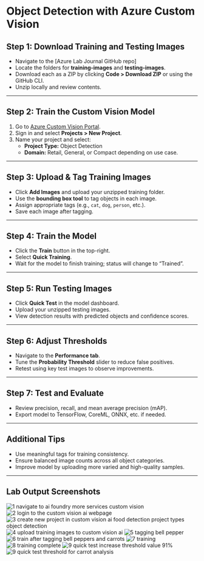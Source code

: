 # Object Detection with Azure Custom Vision

## Step 1: Download Training and Testing Images
- Navigate to the [Azure Lab Journal GitHub repo]
- Locate the folders for **training-images** and **testing-images**.
- Download each as a ZIP by clicking **Code > Download ZIP** or using the GitHub CLI.
- Unzip locally and review contents.

---

## Step 2: Train the Custom Vision Model
1. Go to [Azure Custom Vision Portal](https://customvision.ai/).
2. Sign in and select **Projects > New Project**.
3. Name your project and select:
   - **Project Type:** Object Detection
   - **Domain:** Retail, General, or Compact depending on use case.

---

## Step 3: Upload & Tag Training Images
- Click **Add Images** and upload your unzipped training folder.
- Use the **bounding box tool** to tag objects in each image.
- Assign appropriate tags (e.g., `cat`, `dog`, `person`, etc.).
- Save each image after tagging.

---

## Step 4: Train the Model
- Click the **Train** button in the top-right.
- Select **Quick Training**.
- Wait for the model to finish training; status will change to “Trained”.

---

## Step 5: Run Testing Images
- Click **Quick Test** in the model dashboard.
- Upload your unzipped testing images.
- View detection results with predicted objects and confidence scores.

---

## Step 6: Adjust Thresholds
- Navigate to the **Performance tab**.
- Tune the **Probability Threshold** slider to reduce false positives.
- Retest using key test images to observe improvements.

---

## Step 7: Test and Evaluate
- Review precision, recall, and mean average precision (mAP).
- Export model to TensorFlow, CoreML, ONNX, etc. if needed.

---

## Additional Tips
- Use meaningful tags for training consistency.
- Ensure balanced image counts across all object categories.
- Improve model by uploading more varied and high-quality samples.

---

## Lab Output Screenshots

![1 navigate to ai foundry more services custom vision](https://github.com/user-attachments/assets/6873b12d-89ae-418f-a298-6c3d505eee95)
![2 login to the custom vision ai webpage](https://github.com/user-attachments/assets/9a8c570a-cc18-4667-b992-bfc0ba50ad38)
![3 create new project in custom vision ai food detection project types object detection](https://github.com/user-attachments/assets/b47136da-96c2-4510-90ed-e7b2b5c6abbb)
![4 upload training images to custom vision ai](https://github.com/user-attachments/assets/c9fe914f-7ba4-4ca4-aaca-dfa60659346c)
![5 tagging bell pepper](https://github.com/user-attachments/assets/41f6759e-a412-4ec8-9ee4-f452bcd1241f)
![6 train after tagging bell peppers and carrots](https://github.com/user-attachments/assets/aaa20aa2-6c9d-4434-944d-49785ae01b6b)
![7 training](https://github.com/user-attachments/assets/3e24005a-b24f-48fc-9195-728a7a8d107b)
![8 training complete](https://github.com/user-attachments/assets/81f39988-dfbc-4a98-af81-a4e72f13e55b)
![9 quick test increase threshold value 91%](https://github.com/user-attachments/assets/d997b70f-1a49-45b6-8ab9-16ab4c1a8703)
![9 quick test threshold for carrot analysis](https://github.com/user-attachments/assets/fcabffbd-0823-44b8-b2b5-3a850edc1e92)






